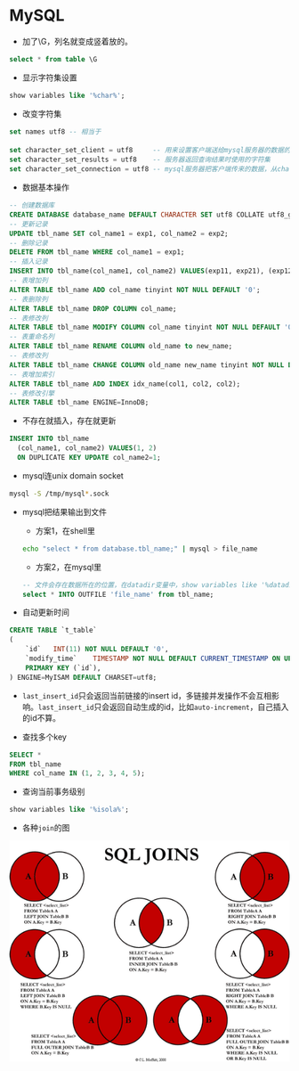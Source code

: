 # MySQL

* 加了\G，列名就变成竖着放的。

```sql
select * from table \G
```

* 显示字符集设置

```sql
show variables like '%char%';
```

* 改变字符集

```sql
set names utf8 -- 相当于

set character_set_client = utf8     -- 用来设置客户端送给mysql服务器的数据的字符集
set character_set_results = utf8    -- 服务器返回查询结果时使用的字符集
set character_set_connection = utf8 -- mysql服务器把客户端传来的数据，从character_set_client字符集转换成character_set_connection字符集
```

* 数据基本操作

```sql
-- 创建数据库
CREATE DATABASE database_name DEFAULT CHARACTER SET utf8 COLLATE utf8_general_ci;
-- 更新记录
UPDATE tbl_name SET col_name1 = exp1, col_name2 = exp2;
-- 删除记录
DELETE FROM tbl_name WHERE col_name1 = exp1;
-- 插入记录
INSERT INTO tbl_name(col_name1, col_name2) VALUES(exp11, exp21), (exp12, exp22);
-- 表增加列
ALTER TABLE tbl_name ADD col_name tinyint NOT NULL DEFAULT '0';
-- 表删除列
ALTER TABLE tbl_name DROP COLUMN col_name;
-- 表修改列
ALTER TABLE tbl_name MODIFY COLUMN col_name tinyint NOT NULL DEFAULT '0';
-- 表重命名列
ALTER TABLE tbl_name RENAME COLUMN old_name to new_name;
-- 表修改列
ALTER TABLE tbl_name CHANGE COLUMN old_name new_name tinyint NOT NULL DEFAULT '0';
-- 表增加索引
ALTER TABLE tbl_name ADD INDEX idx_name(col1, col2, col2);
-- 表修改引擎
ALTER TABLE tbl_name ENGINE=InnoDB;
```


* 不存在就插入，存在就更新

```sql
INSERT INTO tbl_name
  (col_name1, col_name2) VALUES(1, 2)
  ON DUPLICATE KEY UPDATE col_name2=1;
```


* mysql连unix domain socket

```sh
mysql -S /tmp/mysql*.sock
```

* mysql把结果输出到文件

    * 方案1，在shell里

    ```sh
    echo "select * from database.tbl_name;" | mysql > file_name
    ```

    * 方案2，在mysql里

    ```sql
    -- 文件会存在数据所在的位置，在datadir变量中，show variables like '%datadir%'可以看到，在/etc/my.conf里的datadir可配置
    select * INTO OUTFILE 'file_name' from tbl_name;
    ```

* 自动更新时间

```sql
CREATE TABLE `t_table`
(
    `id`   INT(11) NOT NULL DEFAULT '0',
    `modify_time`    TIMESTAMP NOT NULL DEFAULT CURRENT_TIMESTAMP ON UPDATE CURRENT_TIMESTAMP,
    PRIMARY KEY (`id`),
) ENGINE=MyISAM DEFAULT CHARSET=utf8;

```

* `last_insert_id`只会返回当前链接的insert id，多链接并发操作不会互相影响。`last_insert_id`只会返回自动生成的id，比如`auto-increment`，自己插入的id不算。

* 查找多个key

```sql
SELECT *
FROM tbl_name
WHERE col_name IN (1, 2, 3, 4, 5);
```

* 查询当前事务级别

```sql
show variables like '%isola%';
```

* 各种`join`的图

![](/attach/mysql/mysql-joins.png)
